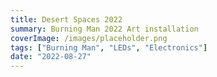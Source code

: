 ```yaml
---
title: Desert Spaces 2022
summary: Burning Man 2022 Art installation
coverImage: /images/placeholder.png
tags: ["Burning Man", "LEDs", "Electronics"]
date: "2022-08-27"
---
```

